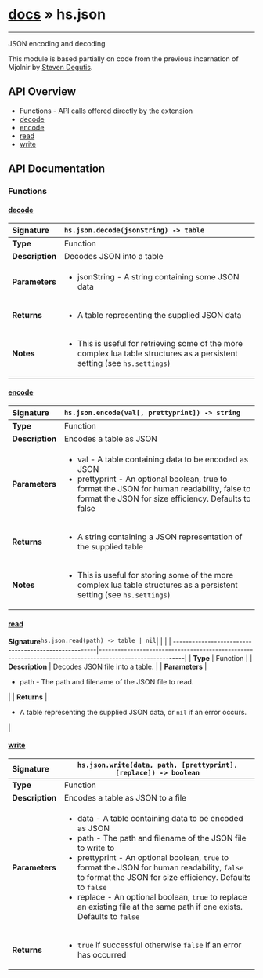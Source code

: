 # [docs](index.md) » hs.json
---

JSON encoding and decoding

This module is based partially on code from the previous incarnation of Mjolnir by [Steven Degutis](https://github.com/sdegutis/).


## API Overview
* Functions - API calls offered directly by the extension
 * [decode](#decode)
 * [encode](#encode)
 * [read](#read)
 * [write](#write)

## API Documentation

### Functions

#### [decode](#decode)
| <span style="float: left;">**Signature**</span> | <span style="float: left;">`hs.json.decode(jsonString) -> table` </span>                                                          |
| -----------------------------------------------------|---------------------------------------------------------------------------------------------------------|
| **Type**                                             | Function |
| **Description**                                      | Decodes JSON into a table |
| **Parameters**                                       | <ul><li>jsonString - A string containing some JSON data</li></ul> |
| **Returns**                                          | <ul><li>A table representing the supplied JSON data</li></ul> |
| **Notes**                                            | <ul><li>This is useful for retrieving some of the more complex lua table structures as a persistent setting (see <code>hs.settings</code>)</li></ul> |

#### [encode](#encode)
| <span style="float: left;">**Signature**</span> | <span style="float: left;">`hs.json.encode(val[, prettyprint]) -> string` </span>                                                          |
| -----------------------------------------------------|---------------------------------------------------------------------------------------------------------|
| **Type**                                             | Function |
| **Description**                                      | Encodes a table as JSON |
| **Parameters**                                       | <ul><li>val - A table containing data to be encoded as JSON</li><li>prettyprint - An optional boolean, true to format the JSON for human readability, false to format the JSON for size efficiency. Defaults to false</li></ul> |
| **Returns**                                          | <ul><li>A string containing a JSON representation of the supplied table</li></ul> |
| **Notes**                                            | <ul><li>This is useful for storing some of the more complex lua table structures as a persistent setting (see <code>hs.settings</code>)</li></ul> |

#### [read](#read)
| <span style="float: left;">**Signature**</span> | <span style="float: left;">`hs.json.read(path) -> table | nil` </span>                                                          |
| -----------------------------------------------------|---------------------------------------------------------------------------------------------------------|
| **Type**                                             | Function |
| **Description**                                      | Decodes JSON file into a table. |
| **Parameters**                                       | <ul><li>path - The path and filename of the JSON file to read.</li></ul> |
| **Returns**                                          | <ul><li>A table representing the supplied JSON data, or <code>nil</code> if an error occurs.</li></ul> |

#### [write](#write)
| <span style="float: left;">**Signature**</span> | <span style="float: left;">`hs.json.write(data, path, [prettyprint], [replace]) -> boolean` </span>                                                          |
| -----------------------------------------------------|---------------------------------------------------------------------------------------------------------|
| **Type**                                             | Function |
| **Description**                                      | Encodes a table as JSON to a file |
| **Parameters**                                       | <ul><li>data - A table containing data to be encoded as JSON</li><li>path - The path and filename of the JSON file to write to</li><li>prettyprint - An optional boolean, <code>true</code> to format the JSON for human readability, <code>false</code> to format the JSON for size efficiency. Defaults to <code>false</code></li><li>replace - An optional boolean, <code>true</code> to replace an existing file at the same path if one exists. Defaults to <code>false</code></li></ul> |
| **Returns**                                          | <ul><li><code>true</code> if successful otherwise <code>false</code> if an error has occurred</li></ul> |

